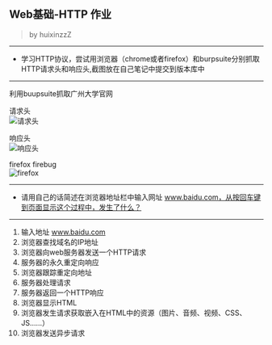 ## Web基础-HTTP 作业
> by huixinzzZ
***
* 学习HTTP协议，尝试用浏览器（chrome或者firefox）和burpsuite分别抓取HTTP请求头和响应头,截图放在自己笔记中提交到版本库中
*** 

利用buupsuite抓取广州大学官网

请求头  
![请求头](https://github.com/huixinzzZ/ctf_web/blob/master/src/request.png)

响应头  
![响应头](https://github.com/huixinzzZ/ctf_web/blob/master/src/response.png)

firefox firebug  
![firefox](https://github.com/huixinzzZ/ctf_web/blob/master/src/firefox.png)


***
* 请用自己的话简述在浏览器地址栏中输入网址 www.baidu.com，从按回车键到页面显示这个过程中，发生了什么？
***

1. 输入地址 www.baidu.com
2. 浏览器查找域名的IP地址
3. 浏览器向web服务器发送一个HTTP请求
4. 服务器的永久重定向响应
5. 浏览器跟踪重定向地址
6. 服务器处理请求
7. 服务器返回一个HTTP响应
8. 浏览器显示HTML
9. 浏览器发生请求获取嵌入在HTML中的资源（图片、音频、视频、CSS、JS……）
10. 浏览器发送异步请求


